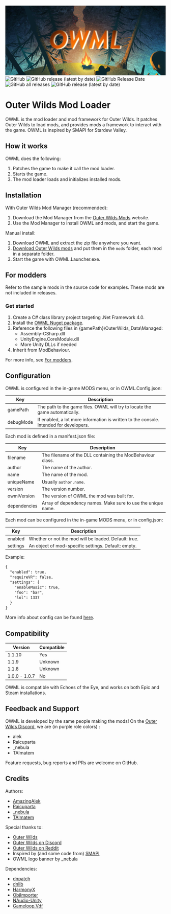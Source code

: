 ![logo](owmllogo.png)
![GitHub](https://img.shields.io/github/license/amazingalek/owml?style=flat-square)
![GitHub release (latest by date)](https://img.shields.io/github/v/release/amazingalek/owml?style=flat-square)
![GitHub Release Date](https://img.shields.io/github/release-date/amazingalek/owml?label=last%20release&style=flat-square)
![GitHub all releases](https://img.shields.io/github/downloads/amazingalek/owml/total?style=flat-square)
![GitHub release (latest by date)](https://img.shields.io/github/downloads/amazingalek/owml/latest/total?style=flat-square)

# Outer Wilds Mod Loader

OWML is the mod loader and mod framework for Outer Wilds. It patches Outer Wilds to load mods, and provides mods a framework to interact with the game. OWML is inspired by SMAPI for Stardew Valley.

## How it works

OWML does the following:
1. Patches the game to make it call the mod loader.
2. Starts the game.
3. The mod loader loads and initializes installed mods.

## Installation

With Outer Wilds Mod Manager (recommended):
1. Download the Mod Manager from the [Outer Wilds Mods](https://outerwildsmods.com/) website.
2. Use the Mod Manager to install OWML and mods, and start the game.

Manual install:
1. Download OWML and extract the zip file anywhere you want.
2. [Download Outer Wilds mods](https://outerwildsmods.com/mods) and put them in the `mods` folder, each mod in a separate folder.
3. Start the game with OWML.Launcher.exe.

## For modders

Refer to the sample mods in the source code for examples. These mods are not included in releases.

### Get started

1. Create a C# class library project targeting .Net Framework 4.0.
2. Install the [OWML Nuget package](https://www.nuget.org/packages/OWML/).
3. Reference the following files in {gamePath}\OuterWilds_Data\Managed:
    * Assembly-CSharp.dll
    * UnityEngine.CoreModule.dll
    * More Unity DLLs if needed
4. Inherit from ModBehaviour.
	
For more info, see [For modders](https://github.com/amazingalek/owml/wiki/For-modders).

## Configuration

OWML is configured in the in-game MODS menu, or in OWML.Config.json:

|Key|Description|
|---|-----------|
|gamePath|The path to the game files. OWML will try to locate the game automatically.|
|debugMode|If enabled, a lot more information is written to the console. Intended for developers.|

Each mod is defined in a manifest.json file:

|Key|Description|
|---|-----------|
|filename|The filename of the DLL containing the ModBehaviour class.|
|author|The name of the author.|
|name|The name of the mod.|
|uniqueName|Usually `author.name`.|
|version|The version number.|
|owmlVersion|The version of OWML the mod was built for.|
|dependencies|Array of dependency names. Make sure to use the unique name.|

Each mod can be configured in the in-game MODS menu, or in config.json:

|Key|Description|
|---|-----------|
|enabled|Whether or not the mod will be loaded. Default: true.|
|settings|An object of mod-specific settings. Default: empty.|

Example:
~~~~
{
  "enabled": true,
  "requireVR": false,
  "settings": {
    "enableMusic": true,
    "foo": "bar",
    "lol": 1337
  }
}
~~~~

More info about config can be found [here](https://github.com/amazingalek/owml/wiki/For-modders#mod-config).

## Compatibility

|Version|Compatible|
|-|-|
|1.1.10|Yes|
|1.1.9|Unknown|
|1.1.8|Unknown|
|1.0.0 - 1.0.7|No|

OWML is compatible with Echoes of the Eye, and works on both Epic and Steam installations.

## Feedback and Support

OWML is developed by the same people making the mods!
On the [Outer Wilds Discord](https://discord.gg/csKYR3w), we are (in purple role colors) :
- alek
- Raicuparta
- _nebula
- TAImatem

Feature requests, bug reports and PRs are welcome on GitHub.

## Credits

Authors:
* [AmazingAlek](https://github.com/amazingalek)
* [Raicuparta](https://github.com/Raicuparta/)
* [_nebula](https://github.com/misternebula)
* [TAImatem](https://github.com/TAImatem)

Special thanks to:
* [Outer Wilds](http://www.outerwilds.com)
* [Outer Wilds on Discord](https://discord.gg/csKYR3w)
* [Outer Wilds on Reddit](https://www.reddit.com/r/outerwilds)
* Inspired by (and some code from) [SMAPI](https://smapi.io)
* OWML logo banner by _nebula

Dependencies:
* [dnpatch](https://github.com/ioncodes/dnpatch)
* [dnlib](https://github.com/0xd4d/dnlib)
* [HarmonyX](https://github.com/BepInEx/HarmonyX)
* [ObjImporter](https://wiki.unity3d.com/index.php?title=ObjImporter)
* [NAudio-Unity](https://github.com/WulfMarius/NAudio-Unity)
* [Gameloop.Vdf](https://github.com/shravan2x/Gameloop.Vdf)
